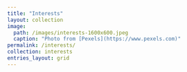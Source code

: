 ```yaml
---
title: "Interests"
layout: collection
image:
  path: /images/interests-1600x600.jpeg
  caption: "Photo from [Pexels](https://www.pexels.com)"
permalink: /interests/
collection: interests
entries_layout: grid
---
```

